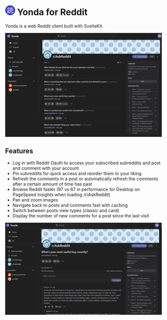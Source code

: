 # ![Yonda logo](./static/favicon.png) Yonda for Reddit

Yonda is a web Reddit client built with SvelteKit.

![Askreddit](./readme-images/askreddit.jpeg)

## Features

- Log in with Reddit Oauth to access your subscribed subreddits and post and comment with your account
- Pin subreddits for quick access and reorder them to your liking
- Refresh the comments in a post or automatically refresh the comments after a certain amount of time has past
- Browse Reddit faster (97 vs 67 in performance for Desktop on PageSpeed Insights when loading /r/AskReddit)
- Pan and zoom images
- Navigate back to posts and comments fast with caching
- Switch between posts view types (classic and card)
- Display the number of new comments for a post since the last visit

![Askreddit](./readme-images/askreddit-comments.png)
